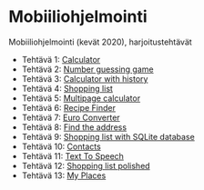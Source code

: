 # Mobiiliohjelmointi

Mobiiliohjelmointi (kevät 2020), harjoitustehtävät

- Tehtävä 1: [Calculator](/calculator/src/components/Calculator.jsx)
- Tehtävä 2: [Number guessing game](/number-guessing-game/src/components/Guess.jsx)
- Tehtävä 3: [Calculator with history](/calculator-with-memory/src/components/Calculator.jsx)
- Tehtävä 4: [Shopping list](/shopping-list/src/components/ShoppingList.jsx)
- Tehtävä 5: [Multipage calculator](/calculator-with-pages/src/components/Calculator.jsx)
- Tehtävä 6: [Recipe Finder](/recipe-finder/src/components/RecipeFinder.jsx)
- Tehtävä 7: [Euro Converter](/euro-converter/src/components/EuroConverter.jsx)
- Tehtävä 8: [Find the address](/find-the-address/src/components/FindAddress.jsx)
- Tehtävä 9: [Shopping list with SQLite database](/shopping-list-with-database/src/components/ShoppingList.jsx)
- Tehtävä 10: [Contacts](/contacts/src/components/Contacts.jsx)
- Tehtävä 11: [Text To Speech](/text-to-speech/src/components/TextToSpeech.jsx)
- Tehtävä 12: [Shopping list polished](/shopping-list-polished-ui/src/components/ShoppingList.jsx)
- Tehtävä 13: [My Places](/my-places/App.js)

